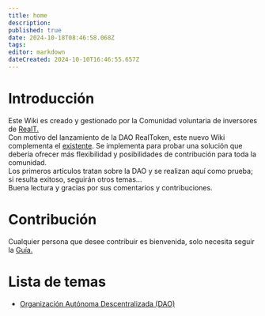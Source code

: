 ```yaml
---
title: home
description: 
published: true
date: 2024-10-18T08:46:58.068Z
tags: 
editor: markdown
dateCreated: 2024-10-10T16:46:55.657Z
---
```


# Introducción

Este Wiki es creado y gestionado por la Comunidad voluntaria de inversores de [RealT.](https://realt.co/)  
Con motivo del lanzamiento de la DAO RealToken, este nuevo Wiki complementa el [existente](https://community-realt.gitbook.io/tuto-community). Se implementa para probar una solución que debería ofrecer más flexibilidad y posibilidades de contribución para toda la comunidad.  
Los primeros artículos tratan sobre la DAO y se realizan aquí como prueba; si resulta exitoso, seguirán otros temas...  
Buena lectura y gracias por sus comentarios y contribuciones.

# Contribución

Cualquier persona que desee contribuir es bienvenida, solo necesita seguir la [Guía.](/en/Tuto/Guide)

# Lista de temas

- [Organización Autónoma Descentralizada (DAO)](/es/DAO)
